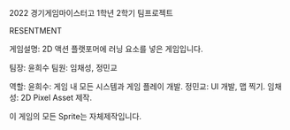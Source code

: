 2022 경기게임마이스터고 1학년 2학기 팀프로젝트

RESENTMENT

게임설명: 2D 액션 플랫포머에 러닝 요소를 넣은 게임입니다. 

팀장: 윤희수
팀원: 임채성, 정민교


역할:
윤희수: 게임 내 모든 시스템과 게임 플레이 개발.
정민교: UI 개발, 맵 찍기.
임채성: 2D Pixel Asset 제작.

이 게임의 모든 Sprite는 자체제작입니다.
